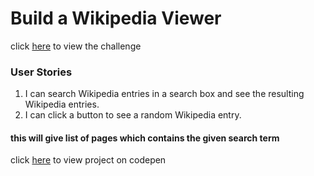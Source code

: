 # Build a Wikipedia Viewer
click [here](https://www.freecodecamp.com/challenges/build-a-wikipedia-viewer) to view the challenge

### User Stories
1. I can search Wikipedia entries in a search box and see the resulting Wikipedia entries.
2.  I can click a button to see a random Wikipedia entry.

#### this will give list of pages which contains the given search term

click [here](https://codepen.io/akshayveer/pen/oweeWW) to view project on codepen

